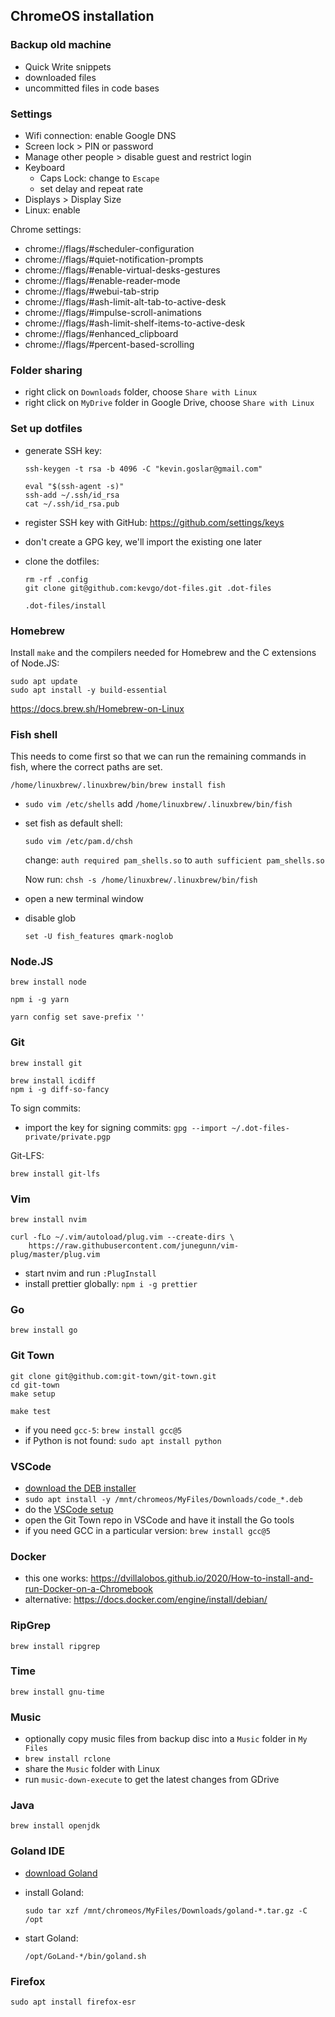 ## ChromeOS installation

### Backup old machine

- Quick Write snippets
- downloaded files
- uncommitted files in code bases

### Settings

- Wifi connection: enable Google DNS
- Screen lock > PIN or password
- Manage other people > disable guest and restrict login
- Keyboard
  - Caps Lock: change to `Escape`
  - set delay and repeat rate
- Displays > Display Size
- Linux: enable

Chrome settings:

- chrome://flags/#scheduler-configuration
- chrome://flags/#quiet-notification-prompts
- chrome://flags/#enable-virtual-desks-gestures
- chrome://flags/#enable-reader-mode
- chrome://flags/#webui-tab-strip
- chrome://flags/#ash-limit-alt-tab-to-active-desk
- chrome://flags/#impulse-scroll-animations
- chrome://flags/#ash-limit-shelf-items-to-active-desk
- chrome://flags/#enhanced_clipboard
- chrome://flags/#percent-based-scrolling

### Folder sharing

- right click on `Downloads` folder, choose `Share with Linux`
- right click on `MyDrive` folder in Google Drive, choose `Share with Linux`

### Set up dotfiles

- generate SSH key:

  ```
  ssh-keygen -t rsa -b 4096 -C "kevin.goslar@gmail.com"

  eval "$(ssh-agent -s)"
  ssh-add ~/.ssh/id_rsa
  cat ~/.ssh/id_rsa.pub
  ```

- register SSH key with GitHub: https://github.com/settings/keys
- don't create a GPG key, we'll import the existing one later
- clone the dotfiles:

      rm -rf .config
      git clone git@github.com:kevgo/dot-files.git .dot-files

      .dot-files/install

### Homebrew

Install `make` and the compilers needed for Homebrew and the C extensions of Node.JS:

```
sudo apt update
sudo apt install -y build-essential
```

https://docs.brew.sh/Homebrew-on-Linux

### Fish shell

This needs to come first so that we can run the remaining commands in fish, where the correct paths are set.

```
/home/linuxbrew/.linuxbrew/bin/brew install fish
```

- `sudo vim /etc/shells` add `/home/linuxbrew/.linuxbrew/bin/fish`
- set fish as default shell:

  ```
  sudo vim /etc/pam.d/chsh
  ```

  change: `auth required pam_shells.so` to
  `auth sufficient pam_shells.so`

  Now run: `chsh -s /home/linuxbrew/.linuxbrew/bin/fish`

- open a new terminal window
- disable glob

  ```
  set -U fish_features qmark-noglob
  ```

### Node.JS

```
brew install node

npm i -g yarn

yarn config set save-prefix ''
```

### Git

```
brew install git

brew install icdiff
npm i -g diff-so-fancy
```

To sign commits:

- import the key for signing commits: `gpg --import ~/.dot-files-private/private.pgp`

Git-LFS:

```
brew install git-lfs
```

### Vim

```
brew install nvim

curl -fLo ~/.vim/autoload/plug.vim --create-dirs \
    https://raw.githubusercontent.com/junegunn/vim-plug/master/plug.vim
```

- start nvim and run `:PlugInstall`
- install prettier globally: `npm i -g prettier`

### Go

```
brew install go
```

### Git Town

```
git clone git@github.com:git-town/git-town.git
cd git-town
make setup

make test
```

- if you need `gcc-5`: `brew install gcc@5`
- if Python is not found: `sudo apt install python`

### VSCode

- [download the DEB installer](https://code.visualstudio.com/download)
- `sudo apt install -y /mnt/chromeos/MyFiles/Downloads/code_*.deb`
- do the [VSCode setup](https://github.com/kevgo/dot-files/blob/master/guides/vscode.md)
- open the Git Town repo in VSCode and have it install the Go tools
- if you need GCC in a particular version: `brew install gcc@5`

### Docker

- this one works: https://dvillalobos.github.io/2020/How-to-install-and-run-Docker-on-a-Chromebook
- alternative: https://docs.docker.com/engine/install/debian/

### RipGrep

```
brew install ripgrep
```

### Time

```
brew install gnu-time
```

### Music

- optionally copy music files from backup disc into a `Music` folder in `My Files`
- `brew install rclone`
- share the `Music` folder with Linux
- run `music-down-execute` to get the latest changes from GDrive

### Java

```
brew install openjdk
```

### Goland IDE

- [download Goland](https://www.jetbrains.com/go/download/#section=linux)
- install Goland:

  ```
  sudo tar xzf /mnt/chromeos/MyFiles/Downloads/goland-*.tar.gz -C /opt
  ```

- start Goland:

  ```
  /opt/GoLand-*/bin/goland.sh
  ```

### Firefox

```
sudo apt install firefox-esr
```
